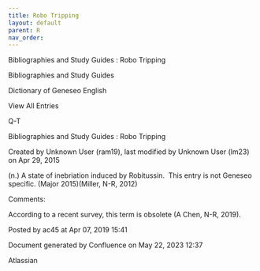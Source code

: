 ```yaml
---
title: Robo Tripping
layout: default
parent: R
nav_order:
---
```


Bibliographies and Study Guides : Robo Tripping

Bibliographies and Study Guides

Dictionary of Geneseo English

View All Entries

Q-T

Bibliographies and Study Guides : Robo Tripping

Created by  Unknown User (ram19), last modified by  Unknown User (lm23) on Apr 29, 2015

(n.) A state of inebriation induced by Robitussin.  This entry is not Geneseo specific. (Major 2015)(Miller, N-R, 2012)

Comments:

According to a recent survey, this term is obsolete (A Chen, N-R, 2019).

Posted by ac45 at Apr 07, 2019 15:41

Document generated by Confluence on May 22, 2023 12:37

Atlassian
